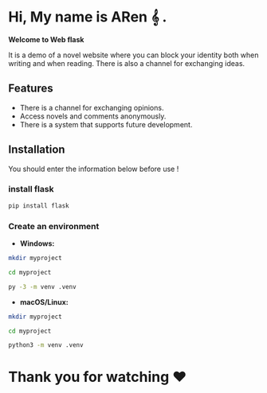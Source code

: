 # Hi, My name is ARen 𝄞 .

**Welcome to Web flask**

It is a demo of a novel website where you can block your identity both when writing and when reading. There is also a channel for exchanging ideas.


## Features
  - There is a channel for exchanging opinions.
  - Access novels and comments anonymously.
  - There is a system that supports future development.

## Installation
 You should enter the information below before use !

  ### install flask

  ``` bash
  pip install flask
  ```

  ### Create an environment

   - **Windows:**

  ``` bash
  mkdir myproject
  ```

  ``` bash
  cd myproject
  ```

  ``` bash
  py -3 -m venv .venv
  ```
  - **macOS/Linux:**

  ``` bash
  mkdir myproject
  ```

  ``` bash
  cd myproject
  ```

  ``` bash
  python3 -m venv .venv
  ```

# Thank you for watching ♥